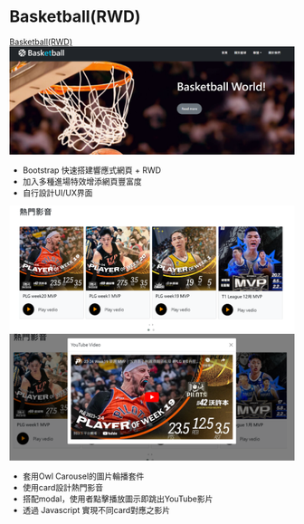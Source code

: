 # Basketball(RWD)
[Basketball(RWD)](https://kaipei0502.github.io/basketball/)
![image](image/readme1.png)

<ul>
  <li>Bootstrap 快速搭建響應式網頁 + RWD</li>
  <li>加入多種進場特效增添網頁豐富度</li>
  <li>自行設計UI/UX界面</li>
</ul>  

![image](image/readme2.png)
![image](image/readme3.png)
<ul>
  <li>套用Owl Carousel的圖片輪播套件</li>
  <li>使用card設計熱門影音</li>
  <li>搭配modal，使用者點擊播放圖示即跳出YouTube影片</li>
  <li>透過 Javascript 實現不同card對應之影片</li>
</ul> 

